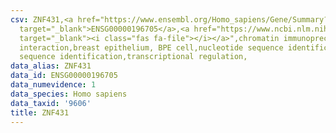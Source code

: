 ```yaml
---
csv: ZNF431,<a href="https://www.ensembl.org/Homo_sapiens/Gene/Summary?db=core;g=ENSG00000196705"
  target="_blank">ENSG00000196705</a>,<a href="https://www.ncbi.nlm.nih.gov/pubmed/22863008"
  target="_blank"><i class="fas fa-file"></i></a>",chromatin immunoprecipitation assay,direct
  interaction,breast epithelium, BPE cell,nucleotide sequence identification,nucleotide
  sequence identification,transcriptional regulation,
data_alias: ZNF431
data_id: ENSG00000196705
data_numevidence: 1
data_species: Homo sapiens
data_taxid: '9606'
title: ZNF431
---
```

